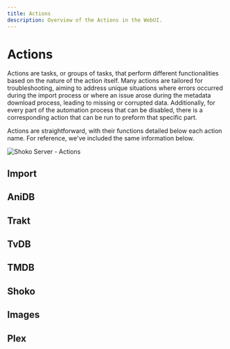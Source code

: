 ```yaml
---
title: Actions
description: Overview of the Actions in the WebUI.
---
```


<script setup>
const createTableData = (data) => ({
  columns: [
    { name: 'Name', header: 'Name', width: '25%' },
    { name: 'Description', header: 'Description' }
  ],
  data: data
});

const importData = createTableData([
  {
    Name: 'Action',
    description: 'The name assigned to the import folder used for visual purposes only.'
  },
  {
    Name: 'Run Import',
    description: 'Scans for new files in Shoko folders, computes their hashes, and searches AniDB and TvDB for metadata and images.'
  },
  {
    Name: 'Remove Missing Files',
    description: 'Deletes entries in Shoko and MyList for files that are no longer accessible.'
  },
  {
    Name: 'Remove Missing Files (Keep in MyList)',
    description: 'Deletes entries in Shoko, while retaining them in MyList, for files that are no longer accessible.'
  },
  {
    Name: 'Import New Files',
    description: 'Scans import folders and imports only the new files identified within the import folder.'
  }
]);

const aniDBData = createTableData([
  {
    Name: 'Action',
    description: 'The name assigned to the import folder used for visual purposes only.'
  },
  {
    Name: 'Download Missing AniDB Data',
    description: 'Downloads XML data from AniDB forcefully. Use this only if the XML has been edited, deleted, or if Shoko has unexpectedly closed or crashed.'
  },
  {
    Name: 'Sync AniDB Votes',
    description: 'Sync Series & Episode Votes from Shoko to AniDB.'
  },
  {
    Name: 'Sync AniDB MyList',
    description: 'Syncs all Series & Episode watch state data from Shoko to AniDB. THIS IS A ONE-WAY ACTION AND WILL OVERWRITE ALL ANIDB DATA!'
  },
  {
    Name: 'Add All Manual Links To MyList',
    description: 'Syncs Manually Linked Episodes to your MyList. File entries on AniDB will show up as Generic.'
  },
  {
    Name: 'Update All AniDB Info',
    description: 'Update all Series information with the latest data from AniDB.'
  },
  {
    Name: 'Update AniDB Calendar',
    description: 'Updates the \'Upcoming Anime\' calendar in Shoko with the most recent information from AniDB.'
  }
]);

const traktData = createTableData([
  {
    Name: 'Action',
    description: 'The name assigned to the import folder used for visual purposes only.'
  },
  {
    Name: 'Sync Trakt Collection',
    description: 'Sync watch states from Shoko to Trakt. THIS IS A ONE-WAY ACTION AND WILL OVERWRITE ALL TRAKT DATA!'
  },
  {
    Name: 'Update All Trakt Info',
    description: 'Sync all info for Series from Trakt to Shoko.'
  }
]);

const tvDBData = createTableData([
  {
    Name: 'Action',
    description: 'The name assigned to the import folder used for visual purposes only.'
  },
  {
    Name: 'Regenerate TvDB Links',
    description: 'Recreates all episode matches for TvDB. This action is generally not required unless specifically instructed by a member of the Shoko team or mentioned in the release notes.'
  },
  {
    Name: 'Update All TvDB Info',
    description: 'Update all Series information with the latest data from TvDB.'
  }
]);

const tmdbData = createTableData([
  {
    Name: 'Action',
    description: 'The name assigned to the import folder used for visual purposes only.'
  },
  {
    Name: 'Update All MovieDB Info',
    description: 'Updates information for all movie-related entries in your collection.'
  }
]);

const shokoData = createTableData([
  {
    Name: 'Action',
    description: 'The name assigned to the import folder used for visual purposes only.'
  },
  {
    Name: 'AVDump Mismatched Files',
    description: 'Scans the library, detects files without a hash match in AniDB, and runs AVDump on them.'
  },
  {
    Name: 'Recreate All Groups',
    description: 'Deletes all existing groups in Shoko and recreates them.'
  },
  {
    Name: 'Rename All Groups',
    description: 'Renames all default groups, excluding those with custom names, using the current language settings.'
  },
  {
    Name: 'Update Missing AniDB Release Groups',
    description: 'Checks AniDB for updated data on files in your collection that lack a release group.'
  },
  {
    Name: 'Update Missing AniDB File Info',
    description: 'Updates AniDB files lacking file information, including those missing release groups and those with outdated internal data versions.'
  },
  {
    Name: 'Update All Mediainfo',
    description: 'Runs MediaInfo on every file in your collection to update their metadata.'
  },
  {
    Name: 'Update Series Stats',
    description: 'Updates all series in your collection, recalculating totals, remainders, and watched statuses of items.'
  }
]);

const imagesData = createTableData([
  {
    Name: 'Action',
    description: 'The name assigned to the import folder used for visual purposes only.'
  },
  {
    Name: 'Update All Images',
    description: 'Updates and downloads all missing images from AniDB and TvDB.'
  },
  {
    Name: 'Validate All Images',
    description: 'Identifies any invalid images and re-downloads them.'
  }
]);

const plexData = createTableData([
  {
    Name: 'Action',
    description: 'The name assigned to the import folder used for visual purposes only.'
  },
  {
    Name: 'Sync Plex Watch Status',
    description: 'Synchronizes watch states with Plex.'
  }
]);
</script>

# Actions

Actions are tasks, or groups of tasks, that perform different functionalities based on the nature of the action itself.
Many actions are tailored for troubleshooting, aiming to address unique situations where errors occurred during the
import process or where an issue arose during the metadata download process, leading to missing or corrupted data.
Additionally, for every part of the automation process that can be disabled, there is a corresponding action that
can be run to preform that specific part.

Actions are straightforward, with their functions detailed below each action name. For reference, we've included the
same information below.

![Shoko Server - Actions](/images/shoko-server/shoko-server-actions.jpg)

## Import

<EasyTable :columns="importData.columns" :data="importData.data" />

## AniDB

<EasyTable :columns="aniDBData.columns" :data="aniDBData.data" />


## Trakt

<EasyTable :columns="traktData.columns" :data="traktData.data" />

## TvDB

<EasyTable :columns="tvDBData.columns" :data="tvDBData.data" />

## TMDB

<EasyTable :columns="tmdbData.columns" :data="tmdbData.data" />

## Shoko

<EasyTable :columns="shokoData.columns" :data="shokoData.data" />

## Images

<EasyTable :columns="imagesData.columns" :data="imagesData.data" />

## Plex

<EasyTable :columns="plexData.columns" :data="plexData.data" />
